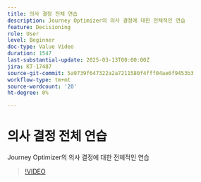 ```yaml
---
title: 의사 결정 전체 연습
description: Journey Optimizer의 의사 결정에 대한 전체적인 연습
feature: Decisioning
role: User
level: Beginner
doc-type: Value Video
duration: 1547
last-substantial-update: 2025-03-13T00:00:00Z
jira: KT-17487
source-git-commit: 5a9739f647322a2a7211580f4fff04ae6f9453b3
workflow-type: tm+mt
source-wordcount: '20'
ht-degree: 0%

---
```



# 의사 결정 전체 연습

Journey Optimizer의 의사 결정에 대한 전체적인 연습

>[!VIDEO](https://video.tv.adobe.com/v/3451100/?learn=on&enablevpops)
